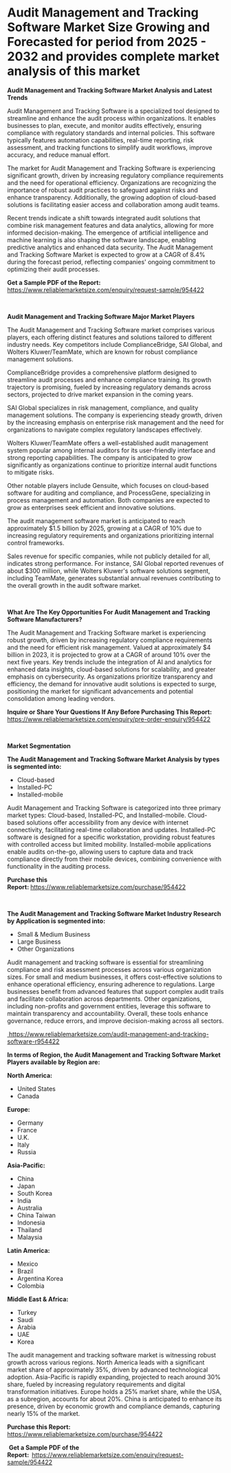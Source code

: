 <p><h1>Audit Management and Tracking Software Market Size Growing and Forecasted for period from 2025 - 2032 and provides complete market analysis of this market</h1></p><p><strong>Audit Management and Tracking Software Market Analysis and Latest Trends</strong></p>
<p><p>Audit Management and Tracking Software is a specialized tool designed to streamline and enhance the audit process within organizations. It enables businesses to plan, execute, and monitor audits effectively, ensuring compliance with regulatory standards and internal policies. This software typically features automation capabilities, real-time reporting, risk assessment, and tracking functions to simplify audit workflows, improve accuracy, and reduce manual effort.</p><p>The market for Audit Management and Tracking Software is experiencing significant growth, driven by increasing regulatory compliance requirements and the need for operational efficiency. Organizations are recognizing the importance of robust audit practices to safeguard against risks and enhance transparency. Additionally, the growing adoption of cloud-based solutions is facilitating easier access and collaboration among audit teams. </p><p>Recent trends indicate a shift towards integrated audit solutions that combine risk management features and data analytics, allowing for more informed decision-making. The emergence of artificial intelligence and machine learning is also shaping the software landscape, enabling predictive analytics and enhanced data security. The Audit Management and Tracking Software Market is expected to grow at a CAGR of 8.4% during the forecast period, reflecting companies' ongoing commitment to optimizing their audit processes.</p></p>
<p><strong>Get a Sample PDF of the Report:&nbsp;</strong> <a href="https://www.reliablemarketsize.com/enquiry/request-sample/954422?utm_campaign=3181&utm_medium=2&utm_source=Github&utm_content=ia&utm_term=18042025&utm_id=audit-management-and-tracking-software">https://www.reliablemarketsize.com/enquiry/request-sample/954422</a></p>
<p>&nbsp;</p>
<p><strong>Audit Management and Tracking Software Major Market Players</strong></p>
<p><p>The Audit Management and Tracking Software market comprises various players, each offering distinct features and solutions tailored to different industry needs. Key competitors include ComplianceBridge, SAI Global, and Wolters Kluwer/TeamMate, which are known for robust compliance management solutions. </p><p>ComplianceBridge provides a comprehensive platform designed to streamline audit processes and enhance compliance training. Its growth trajectory is promising, fueled by increasing regulatory demands across sectors, projected to drive market expansion in the coming years.</p><p>SAI Global specializes in risk management, compliance, and quality management solutions. The company is experiencing steady growth, driven by the increasing emphasis on enterprise risk management and the need for organizations to navigate complex regulatory landscapes effectively.</p><p>Wolters Kluwer/TeamMate offers a well-established audit management system popular among internal auditors for its user-friendly interface and strong reporting capabilities. The company is anticipated to grow significantly as organizations continue to prioritize internal audit functions to mitigate risks.</p><p>Other notable players include Gensuite, which focuses on cloud-based software for auditing and compliance, and ProcessGene, specializing in process management and automation. Both companies are expected to grow as enterprises seek efficient and innovative solutions.</p><p>The audit management software market is anticipated to reach approximately $1.5 billion by 2025, growing at a CAGR of 10% due to increasing regulatory requirements and organizations prioritizing internal control frameworks.</p><p>Sales revenue for specific companies, while not publicly detailed for all, indicates strong performance. For instance, SAI Global reported revenues of about $300 million, while Wolters Kluwer's software solutions segment, including TeamMate, generates substantial annual revenues contributing to the overall growth in the audit software market.</p></p>
<p>&nbsp;</p>
<p><strong>What Are The Key Opportunities For Audit Management and Tracking Software Manufacturers?</strong></p>
<p><p>The Audit Management and Tracking Software market is experiencing robust growth, driven by increasing regulatory compliance requirements and the need for efficient risk management. Valued at approximately $4 billion in 2023, it is projected to grow at a CAGR of around 10% over the next five years. Key trends include the integration of AI and analytics for enhanced data insights, cloud-based solutions for scalability, and greater emphasis on cybersecurity. As organizations prioritize transparency and efficiency, the demand for innovative audit solutions is expected to surge, positioning the market for significant advancements and potential consolidation among leading vendors.</p></p>
<p><strong>Inquire or Share Your Questions If Any Before Purchasing This Report:</strong> <a href="https://www.reliablemarketsize.com/enquiry/pre-order-enquiry/954422?utm_campaign=3181&utm_medium=2&utm_source=Github&utm_content=ia&utm_term=18042025&utm_id=audit-management-and-tracking-software">https://www.reliablemarketsize.com/enquiry/pre-order-enquiry/954422</a></p>
<p>&nbsp;</p>
<p><strong>Market Segmentation</strong></p>
<p><strong>The Audit Management and Tracking Software Market Analysis by types is segmented into:</strong></p>
<p><ul><li>Cloud-based</li><li>Installed-PC</li><li>Installed-mobile</li></ul></p>
<p><p>Audit Management and Tracking Software is categorized into three primary market types: Cloud-based, Installed-PC, and Installed-mobile. Cloud-based solutions offer accessibility from any device with internet connectivity, facilitating real-time collaboration and updates. Installed-PC software is designed for a specific workstation, providing robust features with controlled access but limited mobility. Installed-mobile applications enable audits on-the-go, allowing users to capture data and track compliance directly from their mobile devices, combining convenience with functionality in the auditing process.</p></p>
<p><strong>Purchase this Report:&nbsp;</strong><a href="https://www.reliablemarketsize.com/purchase/954422?utm_campaign=3181&utm_medium=2&utm_source=Github&utm_content=ia&utm_term=18042025&utm_id=audit-management-and-tracking-software">https://www.reliablemarketsize.com/purchase/954422</a></p>
<p>&nbsp;</p>
<p><strong>The Audit Management and Tracking Software Market Industry Research by Application is segmented into:</strong></p>
<p><ul><li>Small & Medium Business</li><li>Large Business</li><li>Other Organizations</li></ul></p>
<p><p>Audit management and tracking software is essential for streamlining compliance and risk assessment processes across various organization sizes. For small and medium businesses, it offers cost-effective solutions to enhance operational efficiency, ensuring adherence to regulations. Large businesses benefit from advanced features that support complex audit trails and facilitate collaboration across departments. Other organizations, including non-profits and government entities, leverage this software to maintain transparency and accountability. Overall, these tools enhance governance, reduce errors, and improve decision-making across all sectors.</p></p>
<p><a href="https://www.reliablemarketsize.com/audit-management-and-tracking-software-r954422?utm_campaign=3181&utm_medium=2&utm_source=Github&utm_content=ia&utm_term=18042025&utm_id=audit-management-and-tracking-software">&nbsp;https://www.reliablemarketsize.com/audit-management-and-tracking-software-r954422</a></p>
<p><strong>In terms of Region, the Audit Management and Tracking Software Market Players available by Region are:</strong></p>
<p>
    <p> <strong> North America: </strong>
        <ul>
            <li>United States</li>
            <li>Canada</li>
        </ul>
        </p> 
    <p> <strong> Europe: </strong>
        <ul>
            <li>Germany</li>
            <li>France</li>
            <li>U.K.</li>
            <li>Italy</li>
            <li>Russia</li>
        </ul>
        </p> 
    <p> <strong> Asia-Pacific: </strong>
        <ul>
            <li>China</li>
            <li>Japan</li>
            <li>South Korea</li>
            <li>India</li>
            <li>Australia</li>
            <li>China Taiwan</li>
            <li>Indonesia</li>
            <li>Thailand</li>
            <li>Malaysia</li>
        </ul>
        </p> 
    <p> <strong> Latin America: </strong>
        <ul>
            <li>Mexico</li>
            <li>Brazil</li>
            <li>Argentina Korea</li>
            <li>Colombia</li>
        </ul>
        </p> 
    <p> <strong> Middle East & Africa: </strong>
        <ul>
            <li>Turkey</li>
            <li>Saudi</li>
            <li>Arabia</li>
            <li>UAE</li>
            <li>Korea</li>
        </ul>
    </p>
    </p>
<p><p>The audit management and tracking software market is witnessing robust growth across various regions. North America leads with a significant market share of approximately 35%, driven by advanced technological adoption. Asia-Pacific is rapidly expanding, projected to reach around 30% share, fueled by increasing regulatory requirements and digital transformation initiatives. Europe holds a 25% market share, while the USA, as a subregion, accounts for about 20%. China is anticipated to enhance its presence, driven by economic growth and compliance demands, capturing nearly 15% of the market.</p></p>
<p><strong>Purchase this Report: </strong><a href="https://www.reliablemarketsize.com/purchase/954422?utm_campaign=3181&utm_medium=2&utm_source=Github&utm_content=ia&utm_term=18042025&utm_id=audit-management-and-tracking-software">https://www.reliablemarketsize.com/purchase/954422</a></p>
<p>&nbsp;<strong>Get a Sample PDF of the Report:&nbsp;&nbsp;</strong><a href="https://www.reliablemarketsize.com/enquiry/request-sample/954422?utm_campaign=3181&utm_medium=2&utm_source=Github&utm_content=ia&utm_term=18042025&utm_id=audit-management-and-tracking-software">https://www.reliablemarketsize.com/enquiry/request-sample/954422</a></p>
<p><strong></strong></p>
<p><p></p><p></p><p></p></p>